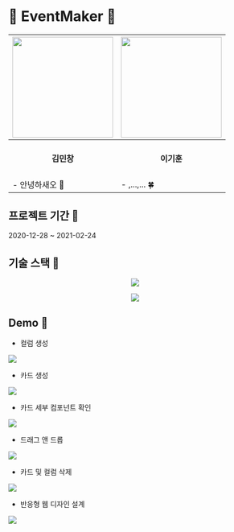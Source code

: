 # 🌸 EventMaker 🌸

|<a href="https://github.com/superpangE"><img src = "https://avatars0.githubusercontent.com/u/62474560?s=460&v=4" width="200" height="200"/></a>|<a href="https://github.com/hypering"><img src = "https://avatars0.githubusercontent.com/u/76029773?s=460&v=4" width="200" height="200"/></a>|
|------|---|
|<div align ="center"><h4>김민창</h4><div>|<div align ="center"><h4>이기훈</h4><div>|
|- 안녕하새오 🌵|- ,...,... 🍀|

## 프로젝트 기간 🌸

2020-12-28 ~ 2021-02-24

## 기술 스택 🌻
<center>

<img src = "https://camo.githubusercontent.com/5c1f75e9d4bb39b623742a8454c91313041d23e4d4c07c2d43c6ce53ec9414c5/68747470733a2f2f696d672e736869656c64732e696f2f62616467652f6e6f64652e6a732d7631322e31382e332d626c61636b677265656e3f6c6f676f3d6e6f64652e6a73" />

<img src = 
https://img.shields.io/badge/javascript-ES8-green />

</center>

## Demo 🍁

- 컬럼 생성

![](https://i.imgur.com/25yuasd.gif)

- 카드 생성

![](https://i.imgur.com/ybFOrBc.gif)

- 카드 세부 컴포넌트 확인

![](https://i.imgur.com/2iOw7El.gif)

- 드래그 앤 드롭

![](https://i.imgur.com/j6kWCo3.gif)

- 카드 및 컬럼 삭제

![](https://i.imgur.com/xZWTaQ1.gif)

- 반응형 웹 디자인 설계

![](https://i.imgur.com/4plBPwN.gif)
